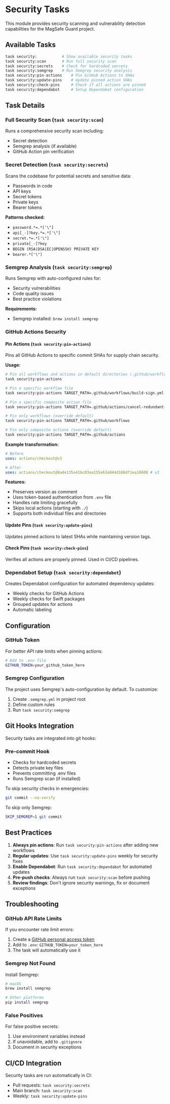 # Security Tasks

This module provides security scanning and vulnerability detection capabilities for the MagSafe Guard project.

## Available Tasks

```bash
task security:           # Show available security tasks
task security:scan       # Run full security scan
task security:secrets    # Check for hardcoded secrets
task security:semgrep    # Run Semgrep security analysis
task security:pin-actions    # Pin GitHub Actions to SHAs
task security:update-pins    # Update pinned action SHAs
task security:check-pins     # Check if all actions are pinned
task security:dependabot     # Setup Dependabot configuration
```

## Task Details

### Full Security Scan (`task security:scan`)

Runs a comprehensive security scan including:

- Secret detection
- Semgrep analysis (if available)
- GitHub Action pin verification

### Secret Detection (`task security:secrets`)

Scans the codebase for potential secrets and sensitive data:

- Passwords in code
- API keys
- Secret tokens
- Private keys
- Bearer tokens

**Patterns checked:**

- `password.*=.*['\"]`
- `api[_-]?key.*=.*['\"]`
- `secret.*=.*['\"]`
- `private[_-]?key`
- `BEGIN (RSA|DSA|EC|OPENSSH) PRIVATE KEY`
- `bearer.*['\"]`

### Semgrep Analysis (`task security:semgrep`)

Runs Semgrep with auto-configured rules for:

- Security vulnerabilities
- Code quality issues
- Best practice violations

**Requirements:**

- Semgrep installed: `brew install semgrep`

### GitHub Actions Security

#### Pin Actions (`task security:pin-actions`)

Pins all GitHub Actions to specific commit SHAs for supply chain security.

**Usage:**

```bash
# Pin all workflows and actions in default directories (.github/workflows and .github/actions)
task security:pin-actions

# Pin a specific workflow file
task security:pin-actions TARGET_PATH=.github/workflows/build-sign.yml

# Pin a specific composite action file
task security:pin-actions TARGET_PATH=.github/actions/cancel-redundant-workflows/action.yml

# Pin only workflows (override default)
task security:pin-actions TARGET_PATH=.github/workflows

# Pin only composite actions (override default)
task security:pin-actions TARGET_PATH=.github/actions
```

**Example transformation:**

```yaml
# Before
uses: actions/checkout@v3

# After
uses: actions/checkout@8ade135a41bc03ea155e62e844d188df1ea18608 # v3
```

**Features:**

- Preserves version as comment
- Uses token-based authentication from `.env` file
- Handles rate limiting gracefully
- Skips local actions (starting with `./`)
- Supports both individual files and directories

#### Update Pins (`task security:update-pins`)

Updates pinned actions to latest SHAs while maintaining version tags.

#### Check Pins (`task security:check-pins`)

Verifies all actions are properly pinned. Used in CI/CD pipelines.

### Dependabot Setup (`task security:dependabot`)

Creates Dependabot configuration for automated dependency updates:

- Weekly checks for GitHub Actions
- Weekly checks for Swift packages
- Grouped updates for actions
- Automatic labeling

## Configuration

### GitHub Token

For better API rate limits when pinning actions:

```bash
# Add to .env file
GITHUB_TOKEN=your_github_token_here
```

### Semgrep Configuration

The project uses Semgrep's auto-configuration by default. To customize:

1. Create `.semgrep.yml` in project root
2. Define custom rules
3. Run `task security:semgrep`

## Git Hooks Integration

Security tasks are integrated into git hooks:

### Pre-commit Hook

- Checks for hardcoded secrets
- Detects private key files
- Prevents committing .env files
- Runs Semgrep scan (if installed)

To skip security checks in emergencies:

```bash
git commit --no-verify
```

To skip only Semgrep:

```bash
SKIP_SEMGREP=1 git commit
```

## Best Practices

1. **Always pin actions**: Run `task security:pin-actions` after adding new workflows
2. **Regular updates**: Use `task security:update-pins` weekly for security fixes
3. **Enable Dependabot**: Run `task security:dependabot` for automated updates
4. **Pre-push checks**: Always run `task security:scan` before pushing
5. **Review findings**: Don't ignore security warnings, fix or document exceptions

## Troubleshooting

### GitHub API Rate Limits

If you encounter rate limit errors:

1. Create a [GitHub personal access token](https://github.com/settings/tokens)
2. Add to `.env`: `GITHUB_TOKEN=your_token_here`
3. The task will automatically use it

### Semgrep Not Found

Install Semgrep:

```bash
# macOS
brew install semgrep

# Other platforms
pip install semgrep
```

### False Positives

For false positive secrets:

1. Use environment variables instead
2. If unavoidable, add to `.gitignore`
3. Document in security exceptions

## CI/CD Integration

Security tasks are run automatically in CI:

- Pull requests: `task security:secrets`
- Main branch: `task security:scan`
- Weekly: `task security:update-pins`
